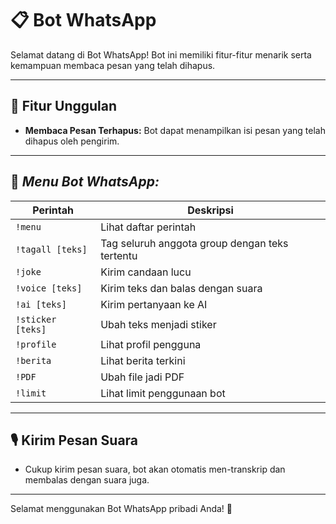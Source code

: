 # 📋 Bot WhatsApp 

Selamat datang di Bot WhatsApp! Bot ini memiliki fitur-fitur menarik serta kemampuan membaca pesan yang telah dihapus.

---

## 📖 Fitur Unggulan

- **Membaca Pesan Terhapus:** Bot dapat menampilkan isi pesan yang telah dihapus oleh pengirim.

---

## 🔹 *Menu Bot WhatsApp:*

| Perintah               | Deskripsi                                      |
|------------------------|------------------------------------------------|
| `!menu`                | Lihat daftar perintah                          |
| `!tagall [teks]`       | Tag seluruh anggota group dengan teks tertentu |
| `!joke`                | Kirim candaan lucu                             |
| `!voice [teks]`        | Kirim teks dan balas dengan suara              |
| `!ai [teks]`           | Kirim pertanyaan ke AI                         |
| `!sticker [teks]`      | Ubah teks menjadi stiker                       |
| `!profile`             | Lihat profil pengguna                          |
| `!berita`              | Lihat berita terkini                           |
| `!PDF`                 | Ubah file jadi PDF                             |
| `!limit`               | Lihat limit penggunaan bot                     |

---

## 🎙️ Kirim Pesan Suara

- Cukup kirim pesan suara, bot akan otomatis men-transkrip dan membalas dengan suara juga.


---

Selamat menggunakan Bot WhatsApp pribadi Anda! 🚀
